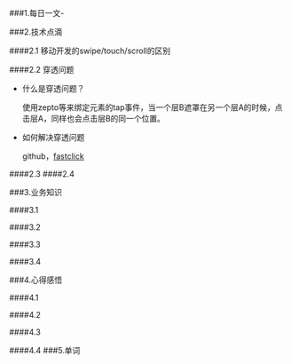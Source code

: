 
###1.每日一文-[]()

###2.技术点滴

####2.1 移动开发的swipe/touch/scroll的区别


####2.2 穿透问题
* 什么是穿透问题？

  使用zepto等来绑定元素的tap事件，当一个层B遮罩在另一个层A的时候，点击层A，同样也会点击层B的同一个位置。
* 如何解决穿透问题

  github，[fastclick](https://github.com/ftlabs/fastclick)

####2.3 
####2.4 

###3.业务知识

####3.1 

####3.2

####3.3

####3.4

###4.心得感悟

####4.1

####4.2

####4.3

####4.4
###5.单词
